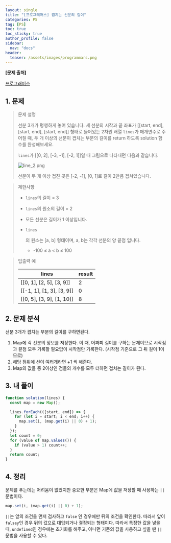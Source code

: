 ```yaml
---
layout: single
title: "[프로그래머스] 겹치는 선분의 길이"
categories: PS
tag: [PS]
toc: true
toc_sticky: true
author_profile: false
sidebar:
  nav: "docs"
header:
  teaser: /assets/images/programmars.png
---
```


**[문제 출처]**

[프로그래머스](https://school.programmers.co.kr/learn/courses/30/lessons/120876)

## 1. 문제

> 문제 설명
>
> 선분 3개가 평행하게 놓여 있습니다. 세 선분의 시작과 끝 좌표가 [[start, end], [start, end], [start, end]] 형태로 들어있는 2차원 배열 `lines`가 매개변수로 주어질 때, 두 개 이상의 선분이 겹치는 부분의 길이를 return 하도록 solution 함수를 완성해보세요.
>
> `lines`가 [[0, 2], [-3, -1], [-2, 1]]일 때 그림으로 나타내면 다음과 같습니다.
>
> ![line_2.png](https://grepp-programmers.s3.ap-northeast-2.amazonaws.com/files/production/e4122d8b-9ce2-49ce-a360-3d1284babd8a/line_2.png)
>
> 선분이 두 개 이상 겹친 곳은 [-2, -1], [0, 1]로 길이 2만큼 겹쳐있습니다.

> 제한사항
>
> - `lines`의 길이 = 3
>
> - `lines`의 원소의 길이 = 2
>
> - 모든 선분은 길이가 1 이상입니다.
>
> - ```
>   lines
>   ```
>
>   의 원소는 [a, b] 형태이며, a, b는 각각 선분의 양 끝점 입니다.
>
>   - -100 ≤ a < b ≤ 100

> 입출력 예
>
> | lines                     | result |
> | ------------------------- | ------ |
> | [[0, 1], [2, 5], [3, 9]]  | 2      |
> | [[-1, 1], [1, 3], [3, 9]] | 0      |
> | [[0, 5], [3, 9], [1, 10]] | 8      |

## 2. 문제 분석

선분 3개가 겹치는 부분의 길이를 구하면된다.

1. Map에 각 선분의 정보를 저장한다. 이 때, 어짜피 길이를 구하는 문제이므로 시작점과 끝점 모두 기록할 필요없이 시작점만 기록한다. (시작점 기준으로 그 뒤 길이 1이므로)
2. 해당 점위에 선이 여러개라면 +1 씩 해준다.
3. Map의 값들 중 2이상인 점들의 개수를 모두 더하면 겹치는 길이가 된다.

## 3. 내 풀이

```js
function solution(lines) {
  const map = new Map();

  lines.forEach(([start, end]) => {
    for (let i = start; i < end; i++) {
      map.set(i, (map.get(i) || 0) + 1);
    }
  });
  let count = 0;
  for (value of map.values()) {
    if (value > 1) count++;
  }
  return count;
}
```

## 4. 정리

문제를 푸는데는 어려움이 없었지만 중요한 부분은 Map에 값을 저장할 때 사용하는 `||` 문법이다.

```js
map.set(i, (map.get(i) || 0) + 1);
```

`||`는 앞의 조건을 먼저 검사하고 `false` 인 경우에만 뒤의 조건을 확인한다. 따라서 앞이 `falsey`인 경우 뒤의 값으로 대입되거나 결정되는 형태이다. 따라서 특정한 값을 넣을 때, `undefined`인 경우에는 초기화를 해주고, 아니면 기존의 값을 사용하고 싶을 땐 `||` 문법을 사용할 수 있다.
